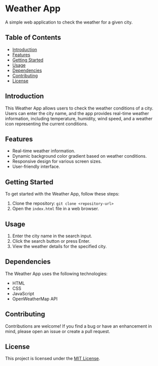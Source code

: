 # Weather App

A simple web application to check the weather for a given city.

## Table of Contents

- [Introduction](#introduction)
- [Features](#features)
- [Getting Started](#getting-started)
- [Usage](#usage)
- [Dependencies](#dependencies)
- [Contributing](#contributing)
- [License](#license)

## Introduction

This Weather App allows users to check the weather conditions of a city. Users can enter the city name, and the app provides real-time weather information, including temperature, humidity, wind speed, and a weather icon representing the current conditions.

## Features

- Real-time weather information.
- Dynamic background color gradient based on weather conditions.
- Responsive design for various screen sizes.
- User-friendly interface.

## Getting Started

To get started with the Weather App, follow these steps:

1. Clone the repository: `git clone <repository-url>`
2. Open the `index.html` file in a web browser.

## Usage

1. Enter the city name in the search input.
2. Click the search button or press Enter.
3. View the weather details for the specified city.

## Dependencies

The Weather App uses the following technologies:

- HTML
- CSS
- JavaScript
- OpenWeatherMap API

## Contributing

Contributions are welcome! If you find a bug or have an enhancement in mind, please open an issue or create a pull request.

## License

This project is licensed under the [MIT License](LICENSE).


